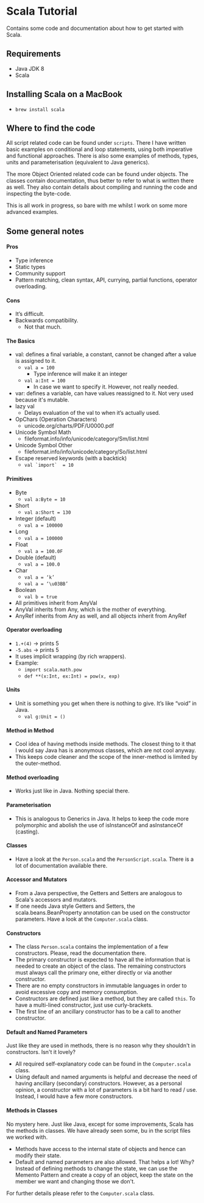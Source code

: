 # Scala Tutorial

Contains some code and documentation about how to get started with Scala.

## Requirements

* Java JDK 8
* Scala

## Installing Scala on a MacBook

- ```brew install scala```

## Where to find the code

All script related code can be found under ```scripts```. There I have written basic examples on conditional and loop statements, using both imperative and functional approaches.
There is also some examples of methods, types, units and parameterisation (equivalent to Java generics).

The more Object Oriented related code can be found under objects.  The classes contain documentation, thus better to refer to what is written there as well. They also contain details
about compiling and running the code and inspecting the byte-code.

This is all work in progress, so bare with me whilst I work on some more advanced examples.

## Some general notes

#### Pros
* Type inference
* Static types
* Community support
* Pattern matching, clean syntax, API, currying, partial functions, operator overloading.

#### Cons
* It’s difficult.
* Backwards compatibility.
    * Not that much.

#### The Basics
- val: defines a final variable, a constant, cannot be changed after a value is assigned to it.
    - ```val a = 100```
        - Type inference will make it an integer
    - ```val a:Int = 100```
        - In case we want to specify it. However, not really needed.
- var: defines a variable, can have values reassigned to it. Not very used because it's mutable.
- lazy val
    - Delays evaluation of the val to when it’s actually used.
- OpChars (Operation Characters)
    - unicode.org/charts/PDF/U0000.pdf
- Unicode Symbol Math
    - fileformat.info/info/unicode/category/Sm/list.html
- Unicode Symbol Other
    - fileformat.info/info/unicode/category/So/list.html
- Escape reserved keywords (with a backtick)
    - ```val `import`  = 10```

#### Primitives
- Byte
    - ```val a:Byte = 10```
- Short
    - ```val a:Short = 130```
- Integer (default)
    - ```val a = 100000```
- Long
    - ```val a = 100000```
- Float
    - ```val a = 100.0F```
- Double (default)
    - ```val a = 100.0```
- Char
    - ```val a = ‘k’```
    - ```val a = ‘\u03BB’```
- Boolean
    - ```val b = true```
- All primitives inherit from AnyVal
- AnyVal inherits from Any, which is the mother of everything.
- AnyRef inherits from Any as well, and all objects inherit from AnyRef

#### Operator overloading
- ```1.+(4)``` -> prints 5
- ```-5.abs``` -> prints 5
- It uses implicit wrapping (by rich wrappers).
- Example:
    - ```import scala.math.pow```
    - ```def **(x:Int, ex:Int) = pow(x, exp)```

#### Units
- Unit is something you get when there is nothing to give. It’s like “void” in Java.
    - ```val g:Unit = ()```

#### Method in Method
- Cool idea of having methods inside methods. The closest thing to it that I would say Java has is anonymous classes, which are not cool anyway.
- This keeps code cleaner and the scope of the inner-method is limited by the outer-method.

#### Method overloading
- Works just like in Java. Nothing special there.

#### Parameterisation
- This is analogous to Generics in Java. It helps to keep the code more polymorphic and abolish the use of isInstanceOf and asInstanceOf (casting).

#### Classes
- Have a look at the ```Person.scala``` and the ```PersonScript.scala```. There is a lot of documentation available there.

#### Accessor and Mutators
- From a Java perspective, the Getters and Setters are analogous to Scala's accessors and mutators.
- If one needs Java style Getters and Setters, the scala.beans.BeanProperty annotation can be used on the constructor parameters.
  Have a look at the ```Computer.scala``` class.

#### Constructors
- The class ```Person.scala``` contains the implementation of a few constructors. Please, read the documentation there.
- The primary constructor is expected to have all the information that is needed to create an object of the class. The remaining constructors
  must always call the primary one, either directly or via another constructor.
- There are no empty constructors in immutable languages in order to avoid excessive copy and memory consumption.
- Constructors are defined just like a method, but they are called ```this```. To have a multi-lined constructor, just use curly-brackets.
- The first line of an ancillary constructor has to be a call to another constructor.

#### Default and Named Parameters

Just like they are used in methods, there is no reason why they shouldn't in constructors. Isn't it lovely?

- All required self-explanatory code can be found in the ```Computer.scala``` class.
- Using default and named arguments is helpful and decrease the need of having ancillary (secondary) constructors.
  However, as a personal opinion, a constructor with a lot of parameters is a bit hard to read / use. Instead, I
  would have a few more constructors.

#### Methods in Classes

No mystery here. Just like Java, except for some improvements, Scala has the methods in classes. We have already seen some, bu in the script files we worked with.

- Methods have access to the internal state of objects and hence can modify their state.
- Default and named parameters are also allowed. That helps a lot! Why? Instead of defining methods to change the state, we can use the Memento Pattern and create a copy of an object,
  keep the state on the member we want and changing those we don't.

For further details please refer to the ```Computer.scala``` class.
